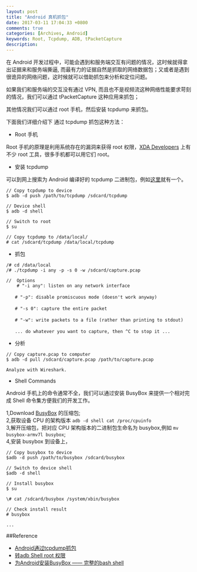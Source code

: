 ```yaml
---
layout: post
title: "Android 真机抓包"
date: 2017-03-11 17:04:33 +0800
comments: true
categories: [Archives, Android] 
keywords: Root, Tcpdump, ADB, tPacketCapture 
description: 
---
```

在 Android 开发过程中，可能会遇到和服务端交互有问题的情况，这时候就得拿出证据来和服务端撕逼, 而最有力的证据自然是抓取的网络数据包；又或者是遇到很诡异的网络问题，这时候就可以借助抓包来分析和定位问题。

如果我们和服务端的交互没有通过 VPN, 而且也不是视频流这种网络性能要求苛刻的情况，我们可以通过 tPacketCapture 这种应用来抓包；

其他情况我们可以通过 root 手机，然后安装 tcpdump 来抓包。

下面我们详细介绍下 通过 tcpdump 抓包这种方法：

* Root 手机

Root 手机的原理是利用系统存在的漏洞来获得 root 权限，[XDA Developers](https://forum.xda-developers.com/) 上有不少 root 工具，很多手机都可以用它们 root。

* 安装 tcpdump

可以到网上搜索为 Android 编译好的 tcpdump 二进制包，例如[这里](http://www.strazzere.com/android/tcpdump)就有一个。

```
// Copy tcpdump to device
$ adb -d push /path/to/tcpdump /sdcard/tcpdump

// Device shell
$ adb -d shell

// Switch to root
$ su

// Copy tcpdump to /data/local/
# cat /sdcard/tcpdump /data/local/tcpdump
```
<!--more-->
* 抓包

```
/# cd /data/local
/# ./tcpdump -i any -p -s 0 -w /sdcard/capture.pcap

//  Options
    # "-i any": listen on any network interface

　　# "-p": disable promiscuous mode (doesn't work anyway)

　　# "-s 0": capture the entire packet

　　# "-w": write packets to a file (rather than printing to stdout)

　　... do whatever you want to capture, then ^C to stop it ...
```

* 分析

```
// Copy capture.pcap to computer
$ adb -d pull /sdcard/capture.pcap /path/to/capture.pcap

Analyze with Wireshark.
```

* Shell Commands

Android 手机上的命令通常不全，我们可以通过安装 BusyBox 来提供一个相对完成 Shell 命令集方便我们的开发工作。

1,Download [BusyBox](http://www.busybox.net/downloads/binaries) 的压缩包;  
2,获取设备 CPU 的架构版本 `adb -d shell cat /proc/cpuinfo `  
3,解开压缩包，把对应 CPU 架构版本的二进制包生命名为 busybox,例如 `mv busybox-armv7l busybox`;  
4,安装 busybox 到设备上，  

```
// Copy busybox to device
$adb -d push /path/to/busybox /sdcard/busybox

// Switch to device shell
$adb -d shell

// Install busybox
$ su

\# cat /sdcard/busybox /system/xbin/busybox

// Check install result
# busybox 

...
```

##Reference

* [Android通过tcpdump抓包](http://www.cnblogs.com/likwo/archive/2012/09/06/2673944.html)  
* [转adb Shell root 权限](http://www.cnblogs.com/blues_/p/3582097.html)  
* [为Android安装BusyBox —— 完整的bash shell](http://www.cnblogs.com/xiaowenji/archive/2011/03/12/1982309.html)  
